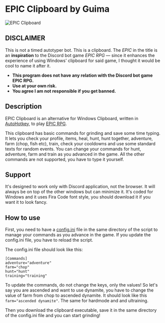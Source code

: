 # EPIC Clipboard by Guima

![EPIC Clipboard](https://user-images.githubusercontent.com/38497003/103065216-cbb44f00-4594-11eb-9128-72b25caedfff.png)

## DISCLAIMER

This is not a timed autotyper bot. This is a clipboard. The *EPIC* in the title is an **inspiration** to the Discord bot game *EPIC RPG* — since it enhances the experience of using Windows' clipboard for said game, I thought it would be cool to name it after it.

- **This program does not have any relation with the Discord bot game EPIC RPG.**
- **Use at your own risk.**
- **You agree I am not responsible if you get banned.**

## Description

EPIC Clipboard is an alternative for Windows Clipboard, written in [AutoHotkey](https://www.autohotkey.com/), to play [EPIC RPG](https://top.gg/bot/555955826880413696). 

This clipboard  has basic commands for grinding and save some time typing. It lets you check your profile, items, heal, hunt, hunt together, adventure, farm (chop, fish etc), train, check your cooldowns and use some standard texts for random events. You can change your commands for hunt, adventure, farm and train as you advanced in the game. All the other commands are not supported, you have to type it yourself.

## Support

It's designed to work only with Discord application, not the browser. It will always be on top of the other windows but can minimize it. It's coded for Windows and it uses Fira Code font style, you should download it if you want it to look fancy.
  
## How to use

First, you need to have a [config.ini](src/config.ini) file in the same directory of the script to manage your commands as you advance in the game. If you update the config.ini file, you have to reload the script.

The config.ini file should look like this:
```
[Commands]
adventure="adventure"
farm="chop"
hunt="hunt"
training="training"
```
To update the commands, do not change the keys, only the values! So let's say you are ascended and want to use dynamite, you have to change the value of farm from chop to ascended dynamite. It should look like this `farm="ascended dynamite"`. The same for hardmode and and ultraining.

Then you download the clipboard executable, save it in the same directory of the config.ini file and you can start grinding!
